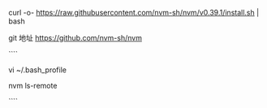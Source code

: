curl -o- https://raw.githubusercontent.com/nvm-sh/nvm/v0.39.1/install.sh | bash

git 地址 https://github.com/nvm-sh/nvm



\````

vi ~/.bash_profile

nvm ls-remote

\````